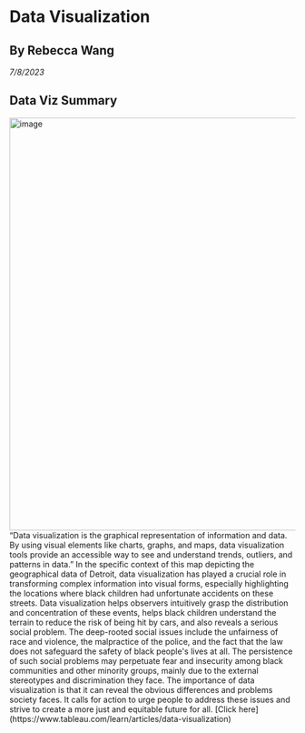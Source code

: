 # Data Visualization
## By Rebecca Wang
*7/8/2023*
## Data Viz Summary
<img width="726" alt="image" src="https://github.com/1uf3n/Info201code/assets/137256010/cb928d8e-1328-45a8-b58e-9d82fe13676f">
“Data visualization is the graphical representation of information and data. By using visual elements like charts, graphs, and maps, data visualization tools provide an accessible way to see and understand trends, outliers, and patterns in data.” In the specific context of this map depicting the geographical data of Detroit, data visualization has played a crucial role in transforming complex information into visual forms, especially highlighting the locations where black children had unfortunate accidents on these streets. Data visualization helps observers intuitively grasp the distribution and concentration of these events, helps black children understand the terrain to reduce the risk of being hit by cars, and also reveals a serious social problem. The deep-rooted social issues include the unfairness of race and violence, the malpractice of the police, and the fact that the law does not safeguard the safety of black people's lives at all. The persistence of such social problems may perpetuate fear and insecurity among black communities and other minority groups, mainly due to the external stereotypes and discrimination they face. The importance of data visualization is that it can reveal the obvious differences and problems society faces. It calls for action to urge people to address these issues and strive to create a more just and equitable future for all. [Click here](https://www.tableau.com/learn/articles/data-visualization)

